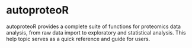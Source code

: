 # autoproteoR
autoproteoR provides a complete suite of functions for proteomics data analysis, from raw data import to exploratory and statistical analysis. This help topic serves as a quick reference and guide for users.
